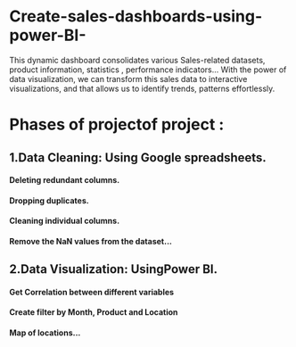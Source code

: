 # Create-sales-dashboards-using-power-BI-
This dynamic dashboard consolidates various Sales-related datasets, product information, statistics , performance indicators... With the power of data visualization, we can transform this sales data to interactive visualizations, and that allows us to identify trends, patterns effortlessly.
# Phases of projectof project : 
## 1.Data Cleaning: Using Google spreadsheets.
#### Deleting redundant columns.
#### Dropping duplicates.
#### Cleaning individual columns.
#### Remove the NaN values from the dataset...
## 2.Data Visualization: UsingPower BI.
#### Get Correlation between different variables
#### Create filter by Month, Product and Location 
#### Map of locations...
